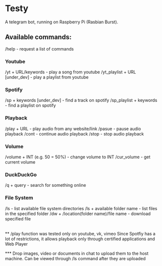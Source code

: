 # Testy

A telegram bot, running on Raspberry Pi (Rasbian Burst).



## Available commands:

/help - request a list of commands 

### Youtube

/yt + URL/keywords - play a song from youtube
/yt_playlist + URL [under_dev] - play a playlist from youtube

### Spotify

/sp + keywords [under_dev] - find a track on spotify
/sp_playlist + keywords - find a playlist on spotify

### Playback

/play + URL - play audio from any website/link
/pasue - pause audio playback
/cont - continue audio playback
/stop - stop audio playback

### Volume

/volume + INT (e.g. 50 = 50%) - change volume to INT
/cur_volume - get current volume

### DuckDuckGo

/q + query - search for something online

### File System

/ls - list available file system directories
/ls + available folder name - list files in the specified folder
/dw + /location(folder name)/file name - download specified file


######

** /play function was tested only on youtube, vk, vimeo
Since Spotfiy has a lot of restrictions, it allows playback only through certified applications and Web Player

*** Drop images, video or documents in chat to upload them to the host machine. Can be viewed through /ls command after they are uploaded
